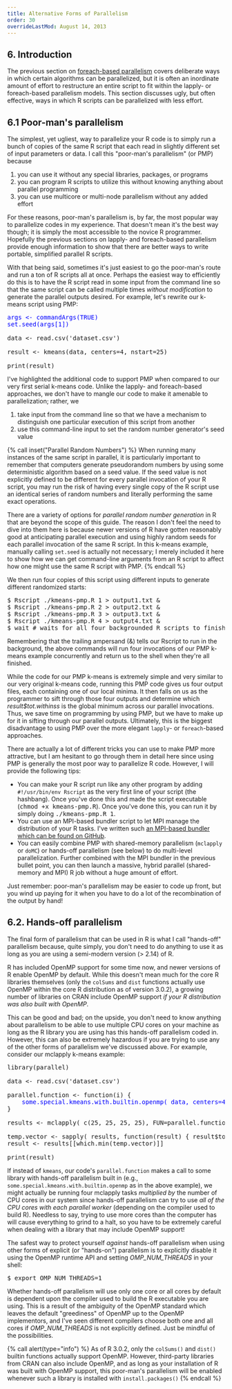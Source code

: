 ```yaml
---
title: Alternative Forms of Parallelism
order: 30
overrideLastMod: August 14, 2013
---
```


## 6. Introduction

The previous section on [foreach-based parallelism](foreach-parallelism.html)
covers deliberate ways in which certain algorithms can be parallelized, but it
is often an inordinate amount of effort to restructure an entire script to
fit within the lapply- or foreach-based parallelism models.  This section
discusses ugly, but often effective, ways in which R scripts can be parallelized
with less effort.

## 6.1 Poor-man's parallelism

The simplest, yet ugliest, way to parallelize your R code is to simply run
a bunch of copies of the same R script that each read in slightly different 
set of input parameters or data.  I call this "poor-man's parallelism" (or PMP)
because

1. you can use it without any special libraries, packages, or programs
2. you can program R scripts to utilize this without knowing anything about
   parallel programming
3. you can use multicore or multi-node parallelism without any added effort

For these reasons, poor-man's parallelism is, by far, the most popular way to
parallelize codes in my experience.  That doesn't mean it's the best way though;
it is simply the most accessible to the novice R programmer.  Hopefully the
previous sections on lapply- and foreach-based parallelism provide enough 
information to show that there are better ways to write portable, simplified 
parallel R scripts.

With that being said, sometimes it's just easiest to go the poor-man's route
and run a ton of R scripts all at once.  Perhaps the easiest way to efficiently
do this is to have the R script read in some input from the command line so that
the same script can be called multiple times _without modification_ to
generate the parallel outputs desired.  For example, let's rewrite our k-means
script using PMP:

<pre>
<span style='color:blue'>args &lt;- commandArgs(TRUE)</span>
<span style='color:blue'>set.seed(args[1])</span>

data &lt;- read.csv('dataset.csv')

result &lt;- kmeans(data, centers=4, nstart=25)

print(result)
</pre>

I've highlighted the additional code to support PMP when compared to our
very first serial k-means code.  Unlike the lapply- and foreach-based 
approaches, we don't have to mangle our code to make it amenable to 
parallelization; rather, we

1. take input from the command line so that we have a mechanism to distinguish one particular execution of this script from another
2. use this command-line input to set the random number generator's seed value

{% call inset("Parallel Random Numbers") %}
When running many instances of the same script in parallel, it is 
particularly important to remember that computers generate pseudorandom numbers
by using some deterministic algorithm based on a seed value.  If the seed value
is not explicitly defined to be different for every parallel invocation of your
R script, you may run the risk of having every single copy of the R script use
an identical series of random numbers and literally performing the same exact
operations.

There are a variety of options for _parallel random number generation_
in R that are beyond the scope of this guide.  The reason I don't feel the need
to dive into them here is because newer versions of R have gotten reasonably
good at anticipating parallel execution and using highly random seeds for each
parallel invocation of the same R script.  In this k-means example, manually
calling <code>set.seed</code> is actually not necessary; I merely included it
here to show how we can get command-line arguments from an R script to affect
how one might use the same R script with PMP.
{% endcall %}

We then run four copies of this script using different inputs to generate
different randomized starts:

<pre>
$ <kbd>Rscript ./kmeans-pmp.R 1 &gt; output1.txt &amp;</kbd>
$ <kbd>Rscript ./kmeans-pmp.R 2 &gt; output2.txt &amp;</kbd>
$ <kbd>Rscript ./kmeans-pmp.R 3 &gt; output3.txt &amp;</kbd>
$ <kbd>Rscript ./kmeans-pmp.R 4 &gt; output4.txt &amp;</kbd>
$ <kbd>wait</kbd> # waits for all four backgrounded R scripts to finish
</pre>

Remembering that the trailing ampersand (&amp;) tells our Rscript to run in
the background, the above commands will run four invocations of our PMP k-means
example concurrently and return us to the shell when they're all finished.

While the code for our PMP k-means is extremely simple and very similar to
our very original k-means code, running this PMP code gives us four output files,
each containing one of our local minima.  It then falls on us as the programmer
to sift through those four outputs and determine which 
<var>result$tot.withinss</var> is the global minimum across our parallel
invocations.  Thus, we save time on programming by using PMP, but we have to
make up for it in sifting through our parallel outputs.  Ultimately, this is the
biggest disadvantage to using PMP over the more elegant <code>lapply</code>- 
or <code>foreach</code>-based approaches.

There are actually a lot of different tricks you can use to make PMP more
attractive, but I am hesitant to go through them in detail here since using PMP
is generally the most poor way to parallelize R code.  However, I will provide
the following tips:

* You can make your R script run like any other program by adding <code>#!/usr/bin/env Rscript</code> as the very first line of your script (the hashbang).  Once you've done this and made the script executable (<kbd>chmod +x kmeans-pmp.R</kbd>).  Once you've done this, you can run it by simply doing <kbd>./kmeans-pmp.R 1</kbd>.
* You can use an MPI-based bundler script to let MPI manage the distribution of your R tasks.  I've written such <a href="https://github.com/sdsc/sdsc-user/tree/master/bundler">an MPI-based bundler which can be found on GitHub</a>.
* You can easily combine PMP with shared-memory parallelism (<code>mclapply</code> or <code>doMC</code>) or hands-off parallelism (see below) to do multi-level parallelization.  Further combined with the MPI bundler in the previous bullet point, you can then launch a massive, hybrid parallel (shared-memory and MPI) R job without a huge amount of effort.

Just remember: poor-man's parallelism may be easier to code up front, but you
wind up paying for it when you have to do a lot of the recombination of the 
output by hand!

## 6.2. Hands-off parallelism

The final form of parallelism that can be used in R is what I call 
"hands-off" parallelism because, quite simply, you don't need to do anything to
use it as long as you are using a semi-modern version (&gt; 2.14) of R.

R has included OpenMP support for some time now, and newer versions of R 
enable OpenMP by default.  While this doesn't mean much for the core R libraries 
themselves (only the <code>colSums</code> and <code>dist</code> functions 
actually use OpenMP within the core R distribution as of version 3.0.2), a 
growing number of libraries on CRAN include OpenMP support _if your R 
distribution was also built with OpenMP_.

This can be good and bad; on the upside, you don't need to know anything
about parallelism to be able to use multiple CPU cores on your machine as long
as the R library you are using has this hands-off parallelism coded in.
However, this can also be extremely hazardous if you are trying to use any of
the other forms of parallelism we've discussed above.  For example, consider our
mclapply k-means example:

<pre>
library(parallel)

data &lt;- read.csv('dataset.csv')

parallel.function &lt;- function(i) {
    <span style="color:blue">some.special.kmeans.with.builtin.openmp( data, centers=4, nstart=i )</span>
}

results &lt;- mclapply( c(25, 25, 25, 25), FUN=parallel.function )

temp.vector &lt;- sapply( results, function(result) { result$tot.withinss } )
result &lt;- results[[which.min(temp.vector)]]

print(result)
</pre>

If instead of <code>kmeans</code>, our code's <code>parallel.function</code>
makes a call to some library with hands-off parallelism built in (e.g., <code>some.special.kmeans.with.builtin.openmp</code> 
as in the above example), we might actually be running four mclapply tasks 
_multiplied by_ the number of CPU cores in our system since hands-off 
parallelism can try to use _all of the CPU cores with each parallel 
worker_ (depending on the compiler used to build R).  Needless to say, 
trying to use more cores than the computer has will cause everything to grind 
to a halt, so you have to be extremely careful when dealing with a library 
that may include OpenMP support!

The safest way to protect yourself _against_ hands-off parallelism 
when using other forms of explicit (or "hands-on") parallelism is to explicitly
disable it using the OpenMP runtime API and setting
<var>OMP_NUM_THREADS</var> in your shell:

<pre>
$ <kbd>export OMP_NUM_THREADS=1</kbd>
</pre>

Whether hands-off parallelism will use only one core or all cores by
default is dependent upon the compiler used to build the R executable you are 
using.  This is a result of the ambiguity of the OpenMP standard which leaves 
the default "greediness" of OpenMP up to the OpenMP implementors, and I've seen
different compilers choose both one and all cores if <var>OMP_NUM_THREADS</var>
is not explicitly defined.  Just be mindful of the possibilities.

{% call alert(type="info") %}
As of R 3.0.2, only the <code>colSums()</code> and <code>dist()</code> builtin
functions actually support OpenMP.  However, third-party libraries from CRAN can
also include OpenMP, and as long as your installation of R was built with OpenMP
support, this poor-man's parallelism will be enabled whenever such a library
is installed with <code>install.packages()</code>
{% endcall %}

<!-- references -->
[my parallel r github repository]: https://github.com/glennklockwood/paraR/tree/master/kmeans
[running r on hpc clusters]: on-hpc.html
[whats killing cloud interconnect performance]: https://blog.glennklockwood.com/2013/06/whats-killing-cloud-interconnect.html
[foreach cran page]: http://cran.r-project.org/web/packages/foreach/index.html
[revolution analytics foreach whitepaper]: http://www.revolutionanalytics.com/whitepaper/using-foreach-package-r-combine-iterators-and-other-functions
